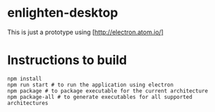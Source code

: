 # enlighten-desktop

This is just a prototype using [http://electron.atom.io/]

# Instructions to build

```
npm install
npm run start # to run the application using electron
npm package # to package executable for the current architecture
npm package-all # to generate executables for all supported architectures
```
